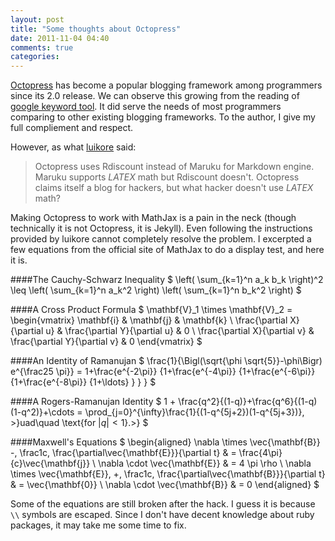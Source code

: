 ```yaml
---
layout: post
title: "Some thoughts about Octopress"
date: 2011-11-04 04:40
comments: true
categories: 
---
```


[Octopress](http://octopress.org/) has become a popular blogging framework among programmers since its 2.0 release.
We can observe this growing from the reading of [google keyword tool](http://www.google.com/insights/search/#q=octopress&date=1%2F2011%2012m&cmpt=date).
It did serve the needs of most programmers comparing to other existing blogging frameworks.
To the author, I give my full compliement and respect.

However, as what [luikore](http://luikore.github.com/2011/09/good-things-learned-from-octopress/) said:
> Octopress uses Rdiscount instead of Maruku for Markdown engine. 
> Maruku supports $LATEX$ math but Rdiscount doesn't. 
> Octopress claims itself a blog for hackers, but what hacker doesn't use $LATEX$ math?

Making Octopress to work with MathJax is a pain in the neck (though technically it is not Octopress, it is Jekyll).
Even following the instructions provided by luikore cannot completely resolve the problem. 
I excerpted a few equations from the official site of MathJax to do a display test,
and here it is.

####The Cauchy-Schwarz Inequality
$ \left( \sum_{k=1}^n a_k b_k \right)^2 \leq \left( \sum_{k=1}^n a_k^2 \right) \left( \sum_{k=1}^n b_k^2 \right) $

####A Cross Product Formula
$ \mathbf{V}_1 \times \mathbf{V}_2 =  \begin{vmatrix} \mathbf{i} & \mathbf{j} & \mathbf{k} \\ \frac{\partial X}{\partial u} &  \frac{\partial Y}{\partial u} & 0 \\ \frac{\partial X}{\partial v} &  \frac{\partial Y}{\partial v} & 0
\end{vmatrix} $

####An Identity of Ramanujan
$ \frac{1}{\Bigl(\sqrt{\phi \sqrt{5}}-\phi\Bigr) e^{\frac25 \pi}} = 1+\frac{e^{-2\pi}} {1+\frac{e^{-4\pi}} {1+\frac{e^{-6\pi}} {1+\frac{e^{-8\pi}} {1+\ldots} } } } $

####A Rogers-Ramanujan Identity
$ 1 +  \frac{q^2}{(1-q)}+\frac{q^6}{(1-q)(1-q^2)}+\cdots = \prod_{j=0}^{\infty}\frac{1}{(1-q^{5j+2})(1-q^{5j+3})}, >}uad\quad \text{for $|q|<1$}.>} $

####Maxwell's Equations
$ \begin{aligned} \nabla \times \vec{\mathbf{B}} -\, \frac1c\, \frac{\partial\vec{\mathbf{E}}}{\partial t} & = \frac{4\pi}{c}\vec{\mathbf{j}} \\   \nabla \cdot \vec{\mathbf{E}} & = 4 \pi \rho \\ \nabla \times \vec{\mathbf{E}}\, +\, \frac1c\, \frac{\partial\vec{\mathbf{B}}}{\partial t} & = \vec{\mathbf{0}} \\ \nabla \cdot \vec{\mathbf{B}} & = 0 \end{aligned} $

Some of the equations are still broken after the hack.
I guess it is because `\\` symbols are escaped.
Since I don't have decent knowledge about ruby packages, it may take me some time to fix.
